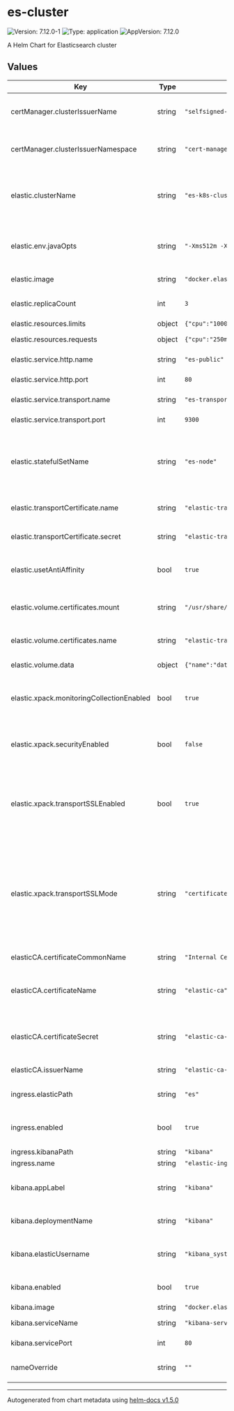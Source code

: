 # es-cluster

![Version: 7.12.0-1](https://img.shields.io/badge/Version-7.12.0--1-informational?style=flat-square) ![Type: application](https://img.shields.io/badge/Type-application-informational?style=flat-square) ![AppVersion: 7.12.0](https://img.shields.io/badge/AppVersion-7.12.0-informational?style=flat-square)

A Helm Chart for Elasticsearch cluster

## Values

| Key | Type | Default | Description |
|-----|------|---------|-------------|
| certManager.clusterIssuerName | string | `"selfsigned-issuer"` | Selfsigned certificate ClusterIssuer Name |
| certManager.clusterIssuerNamespace | string | `"cert-manager"` | Namespace for selfsigned certificate ClusterIssuer |
| elastic.clusterName | string | `"es-k8s-cluster"` | Elastisearch cluster name. This is Elastic specific, not Kubernetes resource |
| elastic.env.javaOpts | string | `"-Xms512m -Xmx512m"` | JAVA_OPTS value to be passed as startup argument |
| elastic.image | string | `"docker.elastic.co/elasticsearch/elasticsearch"` | Image repository |
| elastic.replicaCount | int | `3` | Number of Elastic nodes to be deployed |
| elastic.resources.limits | object | `{"cpu":"1000m","memory":"2048Mi"}` | Resource limits |
| elastic.resources.requests | object | `{"cpu":"250m","memory":"1024Mi"}` | Resource requests |
| elastic.service.http.name | string | `"es-public"` | HTTP service name |
| elastic.service.http.port | int | `80` | HTTP service port |
| elastic.service.transport.name | string | `"es-transport"` | Transport service name |
| elastic.service.transport.port | int | `9300` | Transport service port |
| elastic.statefulSetName | string | `"es-node"` | Elasticsearch cluster StetefulSet name. This will be used as base for node names |
| elastic.transportCertificate.name | string | `"elastic-transport"` | Transport certificate object name |
| elastic.transportCertificate.secret | string | `"elastic-transport-certificate"` | Secret name to store transport certificate |
| elastic.usetAntiAffinity | bool | `true` | If enabled, will not allow two pods to run on the same node |
| elastic.volume.certificates.mount | string | `"/usr/share/elasticsearch/config/certs"` | Volume mountpoint for transport certificate |
| elastic.volume.certificates.name | string | `"elastic-transport-certificate"` | Volume name for transport certificate |
| elastic.volume.data | object | `{"name":"data","size":"1Gi"}` | Data volume name and size |
| elastic.xpack.monitoringCollectionEnabled | bool | `true` | If enabled, internal monitoring collection is enabled |
| elastic.xpack.securityEnabled | bool | `false` | If enabled, Elasticsearch will require user authentication |
| elastic.xpack.transportSSLEnabled | bool | `true` | If enabled, internal cluster communication will be encrypted using the transport certificate |
| elastic.xpack.transportSSLMode | string | `"certificate"` | Transport validation mode as defined by Elastic. In "certificate" mode, certificate is matched against CA, hostnames are not validates |
| elasticCA.certificateCommonName | string | `"Internal Certificate CA"` | CA Common Name |
| elasticCA.certificateName | string | `"elastic-ca"` | Resource name for internal CA signing certificate |
| elasticCA.certificateSecret | string | `"elastic-ca-certificate"` | Secret name to store the internal CA signing certificate |
| elasticCA.issuerName | string | `"elastic-ca-issuer"` | Certificate issuer name |
| ingress.elasticPath | string | `"es"` | Path for Elasticsearch cluster |
| ingress.enabled | bool | `true` | If enabled, creates ingress for deployed resources |
| ingress.kibanaPath | string | `"kibana"` | Path for Kibana |
| ingress.name | string | `"elastic-ingress"` | Ingress name |
| kibana.appLabel | string | `"kibana"` | Value for app label for Kibana resources |
| kibana.deploymentName | string | `"kibana"` | Kibana deployment name |
| kibana.elasticUsername | string | `"kibana_system"` | Username for Kibana to Elastic communication |
| kibana.enabled | bool | `true` | If enabled, Kibana will de deployed |
| kibana.image | string | `"docker.elastic.co/kibana/kibana"` | Kibana image |
| kibana.serviceName | string | `"kibana-service"` | Kibana service name |
| kibana.servicePort | int | `80` | Kibana service port |
| nameOverride | string | `""` | Override the name of the chart in labels |

----------------------------------------------
Autogenerated from chart metadata using [helm-docs v1.5.0](https://github.com/norwoodj/helm-docs/releases/v1.5.0)
